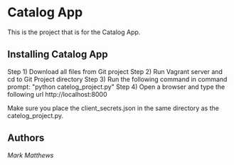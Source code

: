 # Catalog App

This is the project that is for the Catalog App.

## Installing Catalog App
Step 1) Download all files from Git project
Step 2) Run Vagrant server and cd to Git Project directory
Step 3) Run the following command in command prompt: "python catelog_project.py"
Step 4) Open a browser and type the following url http://localhost:8000

Make sure you place the client_secrets.json in the same directory as the catelog_project.py.

## Authors

*Mark Matthews*
